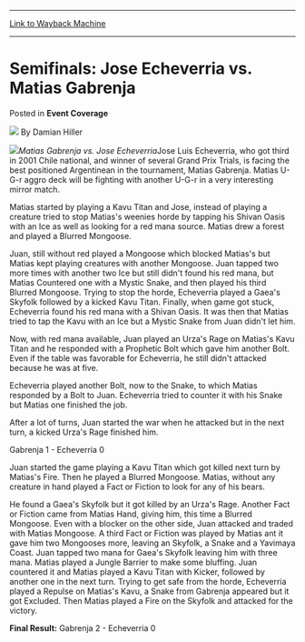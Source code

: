 
---
[Link to Wayback Machine](https://web.archive.org/web/20220520022411/https://magic.wizards.com/en/articles/archive/event-coverage/semifinals-jose-echeverria-vs-matias-gabrenja-2000-01-01)

[_metadata_:author]:- "Damian Hiller"
[_metadata_:description]:- "Matias Gabrenja vs. Jose EcheverriaJose Luis Echeverria, who got third in 2001 Chile national, and winner of several Grand Prix Trials, is facing the best positioned Argentinean in the tournament, Matias Gabrenja. Matias U-G-r aggro deck will be fighting with another U-G-r in a very interesting mirror match. Matias started by playing a Kavu Titan and Jose, instead of playing a"
[_metadata_:generator]:- "Drupal 7 (http://drupal.org)"
[_metadata_:node]:- "751851"
[_metadata_:publish_date]:- "2000-01-01"
[_metadata_:source]:- "div-main-content"
[_metadata_:title]:- "Semifinals: Jose Echeverria vs. Matias Gabrenja"
[_metadata_:wayback_capture_timestamp]:- "2022-05-20 02:24:11"
[_metadata_:wayback_raw_url]:- "https://web.archive.org/web/20220520022411id_/https://magic.wizards.com/en/articles/archive/event-coverage/semifinals-jose-echeverria-vs-matias-gabrenja-2000-01-01"
[_metadata_:wayback_url]:- "https://magic.wizards.com/en/articles/archive/event-coverage/semifinals-jose-echeverria-vs-matias-gabrenja-2000-01-01"
---


Semifinals: Jose Echeverria vs. Matias Gabrenja
===============================================



 Posted in **Event Coverage**







![](https://media.magic.wizards.com/styles/auth_small/public/generic-avatar-150_506.png)
By Damian Hiller











![](https://media.magic.wizards.com/image_legacy_migration/sideboard/images/gpstg01/888a.jpg)*Matias Gabrenja vs. Jose Echeverria*Jose Luis Echeverria, who got third in 2001 Chile national, and winner of several Grand Prix Trials, is facing the best positioned Argentinean in the tournament, Matias Gabrenja. Matias U-G-r aggro deck will be fighting with another U-G-r in a very interesting mirror match.


Matias started by playing a Kavu Titan and Jose, instead of playing a creature tried to stop Matias's weenies horde by tapping his Shivan Oasis with an Ice as well as looking for a red mana source. Matias drew a forest and played a Blurred Mongoose.


Juan, still without red played a Mongoose which blocked Matias's but Matias kept playing creatures with another Mongoose. Juan tapped two more times with another two Ice but still didn't found his red mana, but Matias Countered one with a Mystic Snake, and then played his third Blurred Mongoose. Trying to stop the horde, Echeverria played a Gaea's Skyfolk followed by a kicked Kavu Titan. Finally, when game got stuck, Echeverria found his red mana with a Shivan Oasis. It was then that Matias tried to tap the Kavu with an Ice but a Mystic Snake from Juan didn't let him.


Now, with red mana available, Juan played an Urza's Rage on Matias's Kavu Titan and he responded with a Prophetic Bolt which gave him another Bolt. Even if the table was favorable for Echeverria, he still didn't attacked because he was at five.


Echeverria played another Bolt, now to the Snake, to which Matias responded by a Bolt to Juan. Echeverria tried to counter it with his Snake but Matias one finished the job.


After a lot of turns, Juan started the war when he attacked but in the next turn, a kicked Urza's Rage finished him.


Gabrenja 1 - Echeverria 0


Juan started the game playing a Kavu Titan which got killed next turn by Matias's Fire. Then he played a Blurred Mongoose. Matias, without any creature in hand played a Fact or Fiction to look for any of his bears.


He found a Gaea's Skyfolk but it got killed by an Urza's Rage. Another Fact or Fiction came from Matias Hand, giving him, this time a Blurred Mongoose. Even with a blocker on the other side, Juan attacked and traded with Matias Mongoose. A third Fact or Fiction was played by Matias ant it gave him two Mongooses more, leaving an Skyfolk, a Snake and a Yavimaya Coast. Juan tapped two mana for Gaea's Skyfolk leaving him with three mana. Matias played a Jungle Barrier to make some bluffing. Juan countered it and Matias played a Kavu Titan with Kicker, followed by another one in the next turn. Trying to get safe from the horde, Echeverria played a Repulse on Matias's Kavu, a Snake from Gabrenja appeared but it got Excluded. Then Matias played a Fire on the Skyfolk and attacked for the victory.


**Final Result:** Gabrenja 2 - Echeverria 0







